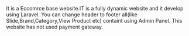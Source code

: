 It is a Eccomrce base website.IT is a fully dynamic website and it develop using Laravel.
You can change header to footer all(like Slide,Brand,Category,View Product etc) containt using Admin Panel.
This website has not used payment gateway.